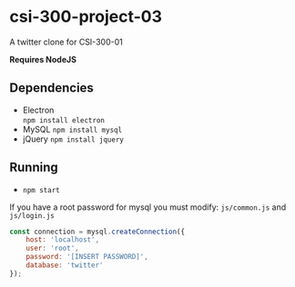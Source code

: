 # csi-300-project-03

A twitter clone for CSI-300-01

**Requires NodeJS**

## Dependencies

* Electron  
    `npm install electron`
* MySQL
    `npm install mysql`
* jQuery
    `npm install jquery`

## Running

* `npm start`

If you have a root password for mysql you must modify: `js/common.js` and `js/login.js`

```javascript
const connection = mysql.createConnection({
    host: 'localhost',
    user: 'root',
    password: '[INSERT PASSWORD]',
    database: 'twitter'
});
```